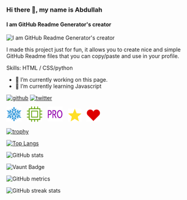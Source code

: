### Hi there 👋, my name is Abdullah 
#### I am GitHub Readme Generator's creator
![I am GitHub Readme Generator's creator](https://arturssmirnovs.github.io/github-profile-readme-generator/images/banner.png)

I made this project just for fun, it allows you to create nice and simple GitHub Readme files that you can copy/paste and use in your profile.

Skills:  HTML / CSS/python 

- 🔭 I’m currently working on this page. 
- 🌱 I’m currently learning Javascript  


[<img src='https://cdn.jsdelivr.net/npm/simple-icons@3.0.1/icons/github.svg' alt='github' height='40'>](https://github.com/abdullah89255)  [<img src='https://cdn.jsdelivr.net/npm/simple-icons@3.0.1/icons/twitter.svg' alt='twitter' height='40'>](https://twitter.com/hackpy3)  

<a href='https://archiveprogram.github.com/'><img src='https://raw.githubusercontent.com/acervenky/animated-github-badges/master/assets/acbadge.gif' width='40' height='40'></a> <a href='https://docs.github.com/en/developers'><img src='https://raw.githubusercontent.com/acervenky/animated-github-badges/master/assets/devbadge.gif' width='40' height='40'></a> <a href='https://github.com/pricing'><img src='https://raw.githubusercontent.com/acervenky/animated-github-badges/master/assets/pro.gif' width='40' height='40'></a> <a href='https://stars.github.com/'><img src='https://raw.githubusercontent.com/acervenky/animated-github-badges/master/assets/starbadge.gif' width='35' height='35'></a> <a href='https://docs.github.com/en/github/supporting-the-open-source-community-with-github-sponsors'><img src='https://raw.githubusercontent.com/acervenky/animated-github-badges/master/assets/sponsorbadge.gif' width='35' height='35'></a> 

[![trophy](https://github-profile-trophy.vercel.app/?username=abdullah89255)](https://github.com/ryo-ma/github-profile-trophy)

[![Top Langs](https://github-readme-stats.vercel.app/api/top-langs/?username=abdullah89255)](https://github.com/anuraghazra/github-readme-stats)

![GitHub stats](https://github-readme-stats.vercel.app/api?username=abdullah89255&show_icons=true&count_private=true)  

![Vaunt Badge](https://api.vaunt.dev/v1/github/entities/abdullah89255/contributions?format=svg&private=true)  

![GitHub metrics](https://metrics.lecoq.io/abdullah89255)  

![GitHub streak stats](https://streak-stats.demolab.com/?user=abdullah89255)  

